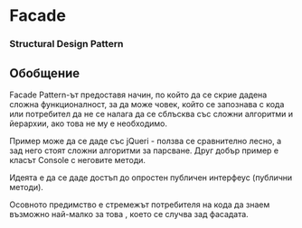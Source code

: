 # Facade
### Structural Design Pattern

## Обобщение
Facade Pattern-ът предоставя начин, по който да се скрие дадена сложна функционалност, 
за да може човек, който се запознава с кода или потребител да не се  налага да се сблъсква със сложни алгоритми и йерархии, ако това не му е необходимо.

Пример може да се даде със jQueri - ползва се сравнително лесно, а зад него стоят сложни алгоритми за парсване.
Друг добър пример е класът Console с неговите методи.

Идеята е да се даде достъп до опростен публичен интерфеус (публични методи).

Осовното предимство е стремежът потребителя на кода да знаем възможно най-малко за това , което се случва зад фасадата.
